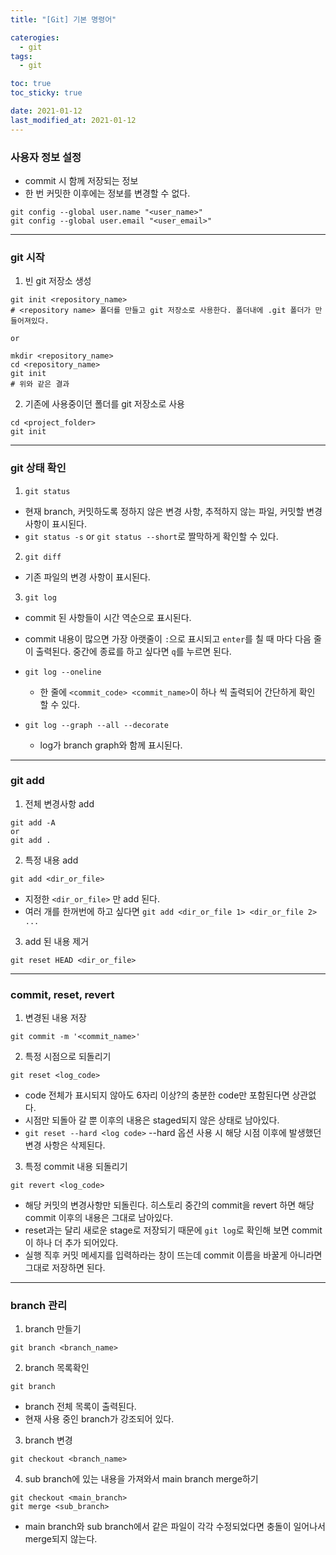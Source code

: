 ```yaml
---
title: "[Git] 기본 명령어"

caterogies: 
  - git
tags: 
  - git

toc: true
toc_sticky: true

date: 2021-01-12
last_modified_at: 2021-01-12
---
```



### 사용자 정보 설정
- commit 시 함께 저장되는 정보
- 한 번 커밋한 이후에는 정보를 변경할 수 없다.

```
git config --global user.name "<user_name>"
git config --global user.email "<user_email>"
```

---
### git 시작
1) 빈 git 저장소 생성
```
git init <repository_name>
# <repository name> 폴더를 만들고 git 저장소로 사용한다. 폴더내에 .git 폴더가 만들어져있다.

or

mkdir <repository_name>
cd <repository_name>
git init
# 위와 같은 결과
```

2) 기존에 사용중이던 폴더를 git 저장소로 사용
```
cd <project_folder>
git init
```

---
###  git 상태 확인
1) ```git status```
- 현재 branch, 커밋하도록 정하지 않은 변경 사항, 추적하지 않는 파일, 커밋할 변경 사항이 표시된다.
- ```git status -s``` or ```git status --short```로 짤막하게 확인할 수 있다.

2) ```git diff```
- 기존 파일의 변경 사항이 표시된다.

3) ```git log```
- commit 된 사항들이 시간 역순으로 표시된다.

- commit 내용이 많으면 가장 아랫줄이 ```:```으로 표시되고 ```enter```를 칠 때 마다 다음 줄이 출력된다.
중간에 종료를 하고 싶다면 ```q```를 누르면 된다.

- ```git log --oneline```
  - 한 줄에 ```<commit_code> <commit_name>```이 하나 씩 출력되어 간단하게 확인 할 수 있다.
- ```git log --graph --all --decorate```
  - log가 branch graph와 함께 표시된다.

---
### git add
1)  전체 변경사항 add
```
git add -A
or
git add .
```

2) 특정 내용 add
```
git add <dir_or_file>
```
- 지정한 ```<dir_or_file>``` 만 add 된다.
- 여러 개를 한꺼번에 하고 싶다면 ```git add <dir_or_file 1> <dir_or_file 2> ...```

3) add 된 내용 제거
```
git reset HEAD <dir_or_file>
```

---
### commit, reset, revert
1) 변경된 내용 저장
```
git commit -m '<commit_name>'
```

2) 특정 시점으로 되돌리기
```
git reset <log_code>
```
- code 전체가 표시되지 않아도 6자리 이상?의 충분한 code만 포함된다면 상관없다.
- 시점만 되돌아 갈 뿐 이후의 내용은 staged되지 않은 상태로 남아있다.
- ```git reset --hard <log code>``` --hard 옵션 사용 시 해당 시점 이후에 발생했던 변경 사항은 삭제된다.

3) 특정 commit 내용 되돌리기
```
git revert <log_code>
```
- 해당 커밋의 변경사항만 되돌린다. 히스토리 중간의 commit을 revert 하면 해당 commit 이후의 내용은 그대로 남아있다.
- reset과는 달리 새로운 stage로 저장되기 때문에 ```git log```로 확인해 보면 commit이 하나 더 추가 되어있다.
- 실행 직후 커밋 메세지를 입력하라는 창이 뜨는데 commit 이름을 바꿀게 아니라면 그대로 저장하면 된다.

---
### branch 관리
1) branch 만들기
```
git branch <branch_name>
```

2) branch 목록확인
```
git branch
```
- branch 전체 목록이 출력된다.
- 현재 사용 중인 branch가 강조되어 있다.

3) branch 변경
```
git checkout <branch_name>
```
  
4) sub branch에 있는 내용을 가져와서 main branch merge하기
```
git checkout <main_branch>
git merge <sub_branch>
```
- main branch와 sub branch에서 같은 파일이 각각 수정되었다면 충돌이 일어나서 merge되지 않는다.